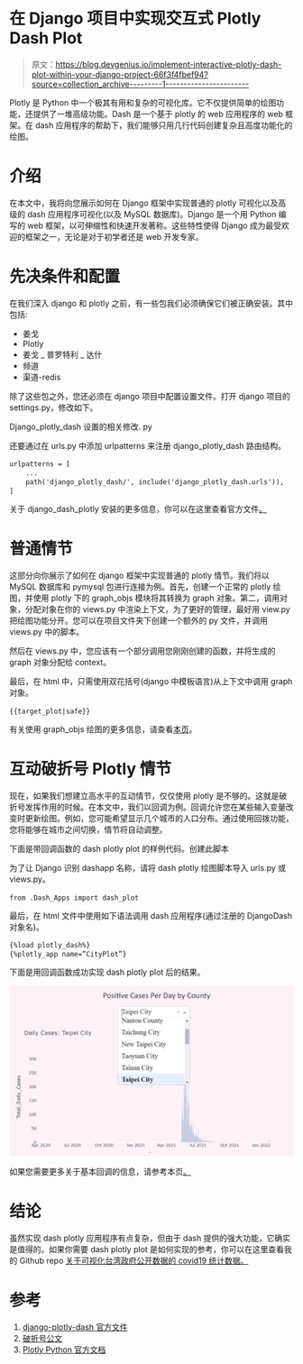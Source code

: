 # 在 Django 项目中实现交互式 Plotly Dash Plot

> 原文：<https://blog.devgenius.io/implement-interactive-plotly-dash-plot-within-your-django-project-66f3f4fbef94?source=collection_archive---------1----------------------->

Plotly 是 Python 中一个极其有用和复杂的可视化库。它不仅提供简单的绘图功能，还提供了一堆高级功能。Dash 是一个基于 plotly 的 web 应用程序的 web 框架。在 dash 应用程序的帮助下，我们能够只用几行代码创建复杂且高度功能化的绘图。

# 介绍

在本文中，我将向您展示如何在 Django 框架中实现普通的 plotly 可视化以及高级的 dash 应用程序可视化(以及 MySQL 数据库)。Django 是一个用 Python 编写的 web 框架，以可伸缩性和快速开发著称。这些特性使得 Django 成为最受欢迎的框架之一，无论是对于初学者还是 web 开发专家。

# 先决条件和配置

在我们深入 django 和 plotly 之前，有一些包我们必须确保它们被正确安装。其中包括:

*   姜戈
*   Plotly
*   姜戈 _ 普罗特利 _ 达什
*   频道
*   渠道-redis

除了这些包之外，您还必须在 django 项目中配置设置文件。打开 django 项目的 settings.py，修改如下。

Django_plotly_dash 设置的相关修改. py

还要通过在 urls.py 中添加 urlpatterns 来注册 django_plotly_dash 路由结构。

```
urlpatterns = [
    ...
    path('django_plotly_dash/', include('django_plotly_dash.urls')),
]
```

关于 django_dash_plotly 安装的更多信息，你可以在这里查看官方文件[。](https://django-plotly-dash.readthedocs.io/en/latest/installation.html)

# 普通情节

这部分向你展示了如何在 django 框架中实现普通的 plotly 情节。我们将以 MySQL 数据库和 pymysql 包进行连接为例。首先，创建一个正常的 plotly 绘图，并使用 plotly 下的 graph_objs 模块将其转换为 graph 对象。第二，调用对象，分配对象在你的 views.py 中渲染上下文，为了更好的管理，最好用 view.py 把绘图功能分开。您可以在项目文件夹下创建一个额外的 py 文件，并调用 views.py 中的脚本。

然后在 views.py 中，您应该有一个部分调用您刚刚创建的函数，并将生成的 graph 对象分配给 context。

最后，在 html 中，只需使用双花括号(django 中模板语言)从上下文中调用 graph 对象。

`{{target_plot|safe}}`

有关使用 graph_objs 绘图的更多信息，请查看[本页](https://plotly.com/python/creating-and-updating-figures/)。

# 互动破折号 Plotly 情节

现在，如果我们想建立高水平的互动情节，仅仅使用 plotly 是不够的。这就是破折号发挥作用的时候。在本文中，我们以回调为例。回调允许您在某些输入变量改变时更新绘图。例如，您可能希望显示几个城市的人口分布。通过使用回拨功能，您将能够在城市之间切换，情节将自动调整。

下面是带回调函数的 dash plotly plot 的样例代码。创建此脚本

为了让 Django 识别 dashapp 名称，请将 dash plotly 绘图脚本导入 urls.py 或 views.py。

`from .Dash_Apps import dash_plot`

最后，在 html 文件中使用如下语法调用 dash 应用程序(通过注册的 DjangoDash 对象名)。

```
{%load plotly_dash%}
{%plotly_app name=”CityPlot”}
```

下面是用回调函数成功实现 dash plotly plot 后的结果。

![](img/bd8f51de044315f19c316d111d241097.png)

如果您需要更多关于基本回调的信息，请参考本页[。](https://dash.plotly.com/basic-callbacks)

# 结论

虽然实现 dash plotly 应用程序有点复杂，但由于 dash 提供的强大功能，它确实是值得的。如果你需要 dash plotly plot 是如何实现的参考，你可以在这里查看我的 Github repo [关于可视化台湾政府公开数据的 covid19 统计数据。](https://github.com/BurgerWu/Covid19_Django_Webapp)

# 参考

1.  [django-plotly-dash 官方文件](https://django-plotly-dash.readthedocs.io/en/latest/index.html)
2.  [破折号公文](https://dash.plotly.com/)
3.  [Plotly Python 官方文档](https://plotly.com/python/)
